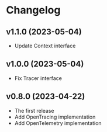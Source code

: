 # Changelog

## v1.1.0 (2023-05-04)
- Update Context interface

## v1.0.0 (2023-05-04)
- Fix Tracer interface

## v0.8.0 (2023-04-22)
- The first release
- Add OpenTracing implementation
- Add OpenTelemetry implementation
